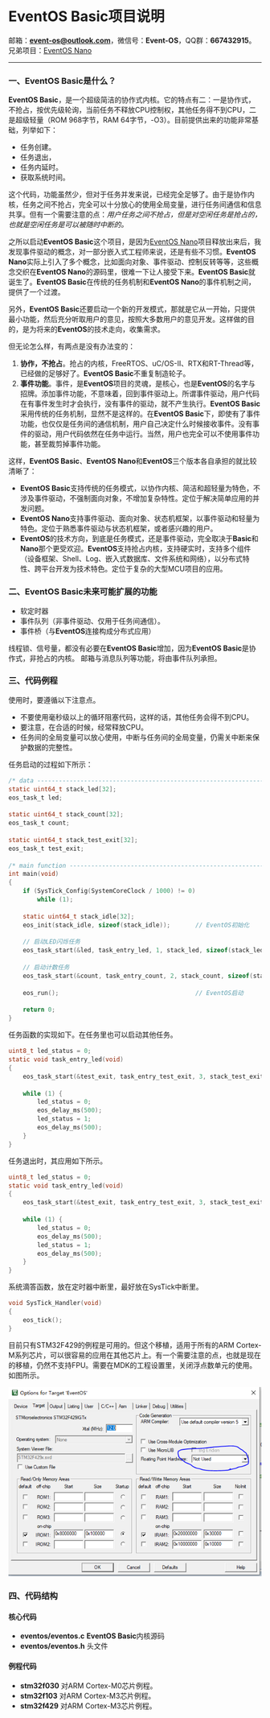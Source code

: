 # EventOS Basic项目说明

邮箱：**event-os@outlook.com**，微信号：**Event-OS**，QQ群：**667432915**。兄弟项目：[EventOS Nano](https://gitee.com/event-os/eventos-nano.git)

-------
### 一、EventOS Basic是什么？
**EventOS Basic**，是一个超级简洁的协作式内核。它的特点有二：一是协作式，不抢占，按优先级轮询，当前任务不释放CPU控制权，其他任务得不到CPU，二是超级轻量（ROM 968字节，RAM 64字节，-O3）。目前提供出来的功能非常基础，列举如下：
+ 任务创建。
+ 任务退出，
+ 任务内延时。
+ 获取系统时间。

这个代码，功能虽然少，但对于任务并发来说，已经完全足够了。由于是协作内核，任务之间不抢占，完全可以十分放心的使用全局变量，进行任务间通信和信息共享。但有一个需要注意的点：*用户任务之间不抢占，但是对空闲任务是抢占的，也就是空闲任务是可以被随时中断的。*

之所以启动**EventOS Basic**这个项目，是因为[EventOS Nano](https://gitee.com/event-os/eventos-nano.git)项目释放出来后，我发现事件驱动的概念，对一部分嵌入式工程师来说，还是有些不习惯。**EventOS Nano**实际上引入了多个概念，比如面向对象、事件驱动、控制反转等等，这些概念交织在**EventOS Nano**的源码里，很难一下让人接受下来。**EventOS Basic**就诞生了。**EventOS Basic**在传统的任务机制和**EventOS Nano**的事件机制之间，提供了一个过渡。

另外，**EventOS Basic**还要启动一个新的开发模式，那就是它从一开始，只提供最小功能，然后充分听取用户的意见，按照大多数用户的意见开发。这样做的目的，是为将来的**EventOS**的技术走向，收集需求。

但无论怎么样，有两点是没有办法变的：
1. **协作，不抢占**。抢占的内核，FreeRTOS、uC/OS-II、RTX和RT-Thread等，已经做的足够好了。**EventOS Basic**不重复制造轮子。
1. **事件功能**。事件，是**EventOS**项目的灵魂，是核心，也是**EventOS**的名字与招牌。添加事件功能，不意味着，回到事件驱动上。所谓事件驱动，用户代码在有事件发生时才会执行，没有事件的驱动，就不产生执行。**EventOS Basic**采用传统的任务机制，显然不是这样的。在**EventOS Basic**下，即使有了事件功能，也仅仅是任务间的通信机制，用户自己决定什么时候接收事件。没有事件的驱动，用户代码依然在任务中运行。当然，用户也完全可以不使用事件功能，甚至裁剪掉事件功能。

这样，**EventOS Basic**、**EventOS Nano**和**EventOS**三个版本各自承担的就比较清晰了：
+ **EventOS Basic**支持传统的任务模式，以协作内核、简洁和超轻量为特色，不涉及事件驱动，不强制面向对象，不增加复杂特性。定位于解决简单应用的并发问题。
+ **EventOS Nano**支持事件驱动、面向对象、状态机框架，以事件驱动和轻量为特色。定位于熟悉事件驱动与状态机框架，或者感兴趣的用户。
+ **EventOS**的技术方向，到底是任务模式，还是事件驱动，完全取决于**Basic**和**Nano**那个更受欢迎。**EventOS**支持抢占内核，支持硬实时，支持多个组件（设备框架、Shell、Log、嵌入式数据库、文件系统和网络），以分布式特性、跨平台开发为技术特色。定位于复杂的大型MCU项目的应用。

### 二、EventOS Basic未来可能扩展的功能
+ 软定时器
+ 事件队列（非事件驱动、仅用于任务间通信）。
+ 事件桥（与**EventOS**连接构成分布式应用）

线程锁、信号量，都没有必要在**EventOS Basic**增加，因为**EventOS Basic**是协作式，非抢占的内核。
邮箱与消息队列等功能，将由事件队列承担。

### 三、代码例程

使用时，要遵循以下注意点。
+ 不要使用毫秒级以上的循环阻塞代码，这样的话，其他任务会得不到CPU。
+ 要注意，在合适的时候，经常释放CPU。
+ 任务间的全局变量可以放心使用，中断与任务间的全局变量，仍需关中断来保护数据的完整性。

任务启动的过程如下所示：
``` C
/* data --------------------------------------------------------------------- */
static uint64_t stack_led[32];
eos_task_t led;

static uint64_t stack_count[32];
eos_task_t count;

static uint64_t stack_test_exit[32];
eos_task_t test_exit;

/* main function ------------------------------------------------------------ */
int main(void)
{
    if (SysTick_Config(SystemCoreClock / 1000) != 0)
        while (1);
    
    static uint64_t stack_idle[32];
    eos_init(stack_idle, sizeof(stack_idle));       // EventOS初始化
    
    // 启动LED闪烁任务
    eos_task_start(&led, task_entry_led, 1, stack_led, sizeof(stack_led));

    // 启动计数任务
    eos_task_start(&count, task_entry_count, 2, stack_count, sizeof(stack_count));

    eos_run();                                      // EventOS启动

    return 0;
}
```

任务函数的实现如下。在任务里也可以启动其他任务。
``` C
uint8_t led_status = 0;
static void task_entry_led(void)
{
    eos_task_start(&test_exit, task_entry_test_exit, 3, stack_test_exit, sizeof(stack_test_exit));
    
    while (1) {
        led_status = 0;
        eos_delay_ms(500);
        led_status = 1;
        eos_delay_ms(500);
    }
}
```

任务退出时，其应用如下所示。
``` C
uint8_t led_status = 0;
static void task_entry_led(void)
{
    eos_task_start(&test_exit, task_entry_test_exit, 3, stack_test_exit, sizeof(stack_test_exit));
    
    while (1) {
        led_status = 0;
        eos_delay_ms(500);
        led_status = 1;
        eos_delay_ms(500);
    }
}
```

系统滴答函数，放在定时器中断里，最好放在SysTick中断里。
``` C
void SysTick_Handler(void)
{
    eos_tick();
}
```

目前只有STM32F429的例程是可用的。但这个移植，适用于所有的ARM Cortex-M系列芯片，可以很容易的应用在其他芯片上。有一个需要注意的点，也就是现在的移植，仍然不支持FPU。需要在MDK的工程设置里，关闭浮点数单元的使用。如图所示。

![avatar](/documentation/fpu_disable.png)

### 四、代码结构
#### **核心代码**
+ **eventos/eventos.c** **EventOS Basic**内核源码
+ **eventos/eventos.h** 头文件

#### **例程代码**
+ **stm32f030** 对ARM Cortex-M0芯片例程。
+ **stm32f103** 对ARM Cortex-M3芯片例程。
+ **stm32f429** 对ARM Cortex-M3芯片例程。
